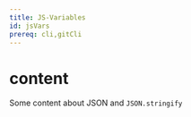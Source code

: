 ```yaml
---
title: JS-Variables
id: jsVars
prereq: cli,gitCli
---
```


# content

Some content about JSON and `JSON.stringify`
